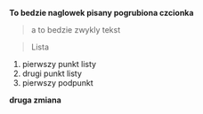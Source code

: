 **To bedzie naglowek pisany pogrubiona czcionka**
> a to bedzie zwykly tekst

> Lista
1. pierwszy punkt listy
2. drugi punkt listy
  1. pierwszy podpunkt


  **druga zmiana**
